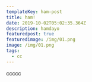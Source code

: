 ```yaml
---
templateKey: ham-post
title: ham!
date: 2019-10-02T05:02:35.364Z
description: hamdayo
featuredpost: true
featuredimage: /img/01.png
image: /img/01.png
tags:
  - cc
---
```

ccccc
